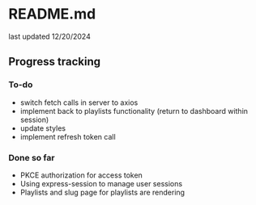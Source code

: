 # README.md

last updated 12/20/2024

## Progress tracking

### To-do

- switch fetch calls in server to axios
- implement back to playlists functionality (return to dashboard within session)
- update styles
- implement refresh token call 

### Done so far

- PKCE authorization for access token
- Using express-session to manage user sessions
- Playlists and slug page for playlists are rendering
